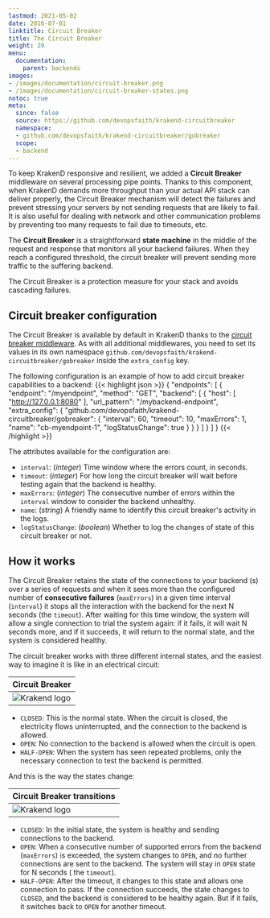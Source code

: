 ```yaml
---
lastmod: 2021-05-02
date: 2016-07-01
linktitle: Circuit Breaker
title: The Circuit Breaker
weight: 20
menu:
  documentation:
    parent: backends
images:
- /images/documentation/circuit-breaker.png
- /images/documentation/circuit-breaker-states.png
notoc: true
meta:
  since: false
  source: https://github.com/devopsfaith/krakend-circuitbreaker
  namespace:
  - github.com/devopsfaith/krakend-circuitbreaker/gobreaker
  scope:
  - backend
---
```


To keep KrakenD responsive and resilient, we added a **Circuit Breaker** middleware on several processing pipe points. Thanks to this component, when KrakenD demands more throughput than your actual API stack can deliver properly, the Circuit Breaker mechanism will detect the failures and prevent stressing your servers by not sending requests that are likely to fail. It is also useful for dealing with network and other communication problems by preventing too many requests to fail due to timeouts, etc.

The **Circuit Breaker** is a straightforward **state machine** in the middle of the request and response that monitors all your backend failures. When they reach a configured threshold, the circuit breaker will prevent sending more traffic to the suffering backend.

The Circuit Breaker is a protection measure for your stack and avoids cascading failures.

## Circuit breaker configuration

The Circuit Breaker is available by default in KrakenD thanks to the [circuit breaker middleware](https://github.com/devopsfaith/krakend-circuitbreaker). As with all additional middlewares, you need to set its values in its own namespace `github.com/devopsfaith/krakend-circuitbreaker/gobreaker` inside the `extra_config` key.

The following configuration is an example of how to add circuit breaker capabilities to a backend:
{{< highlight json >}}
{
    "endpoints": [
    {
        "endpoint": "/myendpoint",
        "method": "GET",
        "backend": [
        {
            "host": [
                "http://127.0.0.1:8080"
            ],
            "url_pattern": "/mybackend-endpoint",
            "extra_config": {
                "github.com/devopsfaith/krakend-circuitbreaker/gobreaker": {
                    "interval": 60,
                    "timeout": 10,
                    "maxErrors": 1,
                    "name": "cb-myendpoint-1",
                    "logStatusChange": true
                }
            }
        }
        ]
    }
    ]
}
{{< /highlight >}}

The attributes available for the configuration are:

- `interval`: (*integer*) Time window where the errors count, in seconds.
- `timeout`: (*integer*) For how long the circuit breaker will wait before testing again that the backend is healthy.
- `maxErrors`: (*integer*) The consecutive number of errors within the `interval` window to consider the backend unhealthy.
- `name`: (*string*) A friendly name to identify this circuit breaker's activity in the logs.
- `logStatusChange`: (*boolean*)  Whether to log the changes of state of this circuit breaker or not.

## How it works

The Circuit Breaker retains the state of the connections to your backend (s) over a series of requests
and when it sees more than the configured number of **consecutive failures** (`maxErrors`) in a given time interval (`interval`)
it stops all the interaction with the backend for the next N seconds (the `timeout`). After waiting for this time window, the system will allow a single connection to trial the system again: if it fails, it will wait N seconds more, and if it succeeds, it will return to the normal state, and the system is considered healthy.

The circuit breaker works with three different internal states, and the easiest way to imagine it is like in an electrical circuit:

| Circuit Breaker |
|-----------|
| ![Krakend logo](/images/documentation/circuit-breaker.png) |

- `CLOSED`: This is the normal state. When the circuit is closed, the electricity flows uninterrupted, and the connection to the backend is allowed.
- `OPEN`: No connection to the backend is allowed when the circuit is open.
- `HALF-OPEN`: When the system has seen repeated problems, only the necessary connection to test the backend is permitted.

And this is the way the states change:

| Circuit Breaker transitions |
|-----|
| ![Krakend logo](/images/documentation/circuit-breaker-states.png) |

- `CLOSED`: In the initial state, the system is healthy and sending connections to the backend.
- `OPEN`: When a consecutive number of supported errors from the backend (`maxErrors`) is exceeded, the system changes to `OPEN`, and no further connections are sent to the backend. The system will stay in `OPEN` state for N seconds ( the `timeout`).
- `HALF-OPEN`: After the timeout, it changes to this state and allows one connection to pass. If the connection succeeds, the state changes to `CLOSED`, and the backend is considered to be healthy again. But if it fails, it switches back to `OPEN` for another timeout.
